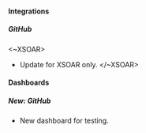 #### Integrations
##### GitHub
<~XSOAR>
- Update for XSOAR only.
</~XSOAR>

#### Dashboards
##### New: GitHub
- New dashboard for testing.
